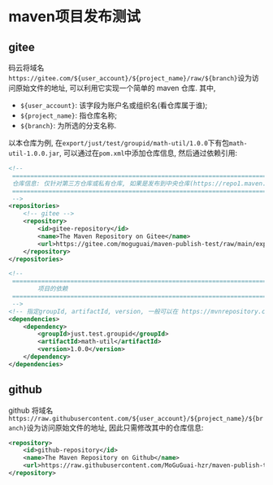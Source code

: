 # maven项目发布测试

## gitee

码云将域名`https://gitee.com/${user_account}/${project_name}/raw/${branch}`设为访问原始文件的地址, 可以利用它实现一个简单的 maven 仓库. 其中,

- `${user_account}`: 该字段为账户名或组织名(看仓库属于谁);
- `${project_name}`: 指仓库名称;
- `${branch}`: 为所选的分支名称.

以本仓库为例, 在`export/just/test/groupid/math-util/1.0.0`下有包`math-util-1.0.0.jar`, 可以通过在`pom.xml`中添加仓库信息, 然后通过依赖引用:

```xml
<!-- 
 ======================================================================
 仓库信息: 仅针对第三方仓库或私有仓库, 如果是发布到中央仓库(https://repo1.maven.org/maven2/), 则不需要该信息.
 ======================================================================
 -->
<repositories>
    <!-- gitee -->
    <repository>
        <id>gitee-repository</id>
        <name>The Maven Repository on Gitee</name>
        <url>https://gitee.com/moguguai/maven-publish-test/raw/main/export</url>
    </repository>
</repositories>

<!-- 
 ======================================================================
        项目的依赖 
 ======================================================================
 -->
<!-- 指定groupId, artifactId, version, 一般可以在 https://mvnrepository.com/ 搜索, 直接复制 -->
<dependencies>
    <dependency>
        <groupId>just.test.groupid</groupId>
        <artifactId>math-util</artifactId>
        <version>1.0.0</version>
    </dependency>
</dependencies>
```

## github

github 将域名`https://raw.githubusercontent.com/${user_account}/${project_name}/${branch}`设为访问原始文件的地址, 因此只需修改其中的仓库信息:

```xml
<repository>
    <id>github-repository</id>
    <name>The Maven Repository on Github</name>
    <url>https://raw.githubusercontent.com/MoGuGuai-hzr/maven-publish-test/main/export</url>
</repository>
```











